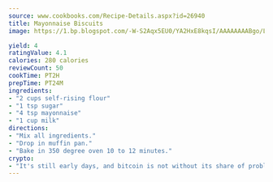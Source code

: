 ```yaml
---
source: www.cookbooks.com/Recipe-Details.aspx?id=26940
title: Mayonnaise Biscuits
image: https://1.bp.blogspot.com/-W-S2Aqx5EU0/YA2HxE8kqsI/AAAAAAAABgo/LNxJ2X_rvYgPNsplYMgQNjuwxaZ0e3pQQCLcBGAsYHQ/s320/17.png

yield: 4
ratingValue: 4.1
calories: 280 calories
reviewCount: 50
cookTime: PT2H
prepTime: PT24M
ingredients:
- "2 cups self-rising flour"
- "1 tsp sugar"
- "4 tsp mayonnaise"
- "1 cup milk"
directions:
- "Mix all ingredients."
- "Drop in muffin pan."
- "Bake in 350 degree oven 10 to 12 minutes."
crypto:
- "It's still early days, and bitcoin is not without its share of problems."
---
```

